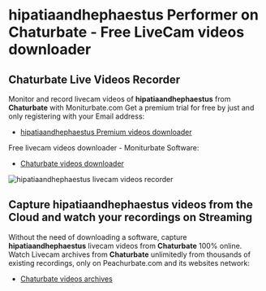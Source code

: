 # hipatiaandhephaestus Performer on Chaturbate - Free LiveCam videos downloader

## Chaturbate Live Videos Recorder

Monitor and record livecam videos of **hipatiaandhephaestus** from **Chaturbate** with Moniturbate.com
Get a premium trial for free by just and only registering with your Email address:
* [hipatiaandhephaestus Premium videos downloader](https://moniturbate.com/request-demo-licence-key.html)

Free livecam videos downloader - Moniturbate Software:
* [Chaturbate videos downloader](https://moniturbate.com/moniturbate-download-software.html)

![hipatiaandhephaestus livecam videos recorder](https://peachurnet.com/templates/moniturbate-software.png)


## Capture hipatiaandhephaestus videos from the Cloud and watch your recordings on Streaming

Without the need of downloading a software, capture **hipatiaandhephaestus** livecam videos from **Chaturbate** 100% online.
Watch Livecam archives from **Chaturbate** unlimitedly from thousands of existing recordings, only on Peachurbate.com and its websites network:
* [Chaturbate videos archives](https://peachurnet.com/)